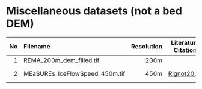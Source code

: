 # Miscellaneous datasets (not a bed DEM)

| No | Filename                       | Resolution | Literature Citation  |          Data Citation/Link          |
|---:|:-------------------------------| ----------:|:--------------------:|:------------------------------------:|
|  1 | REMA_200m_dem_filled.tif       |       200m |                      |  [REMAV1]                            |
|  2 | MEaSUREs_IceFlowSpeed_450m.tif |       450m |    [Rignot2011]      |  [MEaSUREsV2@NSIDC] [MEaSUREsV2@PGC] |

[MEaSUREsV2@NSIDC]: https://nsidc.org/data/nsidc-0484/versions/2
[MEaSUREsV2@PGC]: http://data.pgc.umn.edu/gis/packages/quantarctica/Quantarctica30-31updates/Glaciology/MEaSUREs%20Ice%20Flow%20Velocity/MEaSUREs_IceFlowSpeed_450m.tif
[REMAV1]: http://data.pgc.umn.edu/elev/dem/setsm/REMA/mosaic/v1.0/

[Rignot2011]: https://doi.org/10.5067/D7GK8F5J8M8R